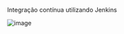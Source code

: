 Integração contínua utilizando Jenkins

  ![image](https://github.com/Ricardo6664/pipeline_CI_jenkins/assets/124509531/efc1b395-3167-4429-bcfb-231b339a3bbe)

